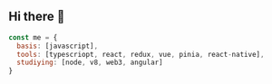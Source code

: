 ## Hi there 👋

<!--
**mgoriachev/mgoriachev** is a ✨ _special_ ✨ repository because its `README.md` (this file) appears on your GitHub profile.

Here are some ideas to get you started:

- 🔭 I’m currently working on ...
- 🌱 I’m currently learning ...
- 👯 I’m looking to collaborate on ...
- 🤔 I’m looking for help with ...
- 💬 Ask me about ...
- 📫 How to reach me: ...
- 😄 Pronouns: ...
- ⚡ Fun fact: ...
-->

```javascript
const me = {
  basis: [javascript],
  tools: [typescriopt, react, redux, vue, pinia, react-native],
  studiying: [node, v8, web3, angular]
}
```

